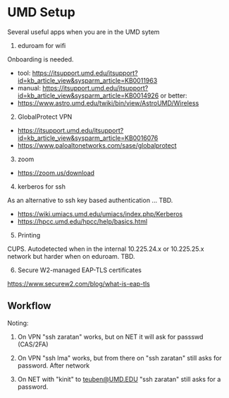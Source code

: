 #  UMD Setup

Several useful apps when you are in the UMD sytem

1. eduroam for wifi

Onboarding is needed.

* tool: https://itsupport.umd.edu/itsupport?id=kb_article_view&sysparm_article=KB0011963
* manual: https://itsupport.umd.edu/itsupport?id=kb_article_view&sysparm_article=KB0014926 or better:
* https://www.astro.umd.edu/twiki/bin/view/AstroUMD/Wireless

2. GlobalProtect VPN

* https://itsupport.umd.edu/itsupport?id=kb_article_view&sysparm_article=KB0016076
* https://www.paloaltonetworks.com/sase/globalprotect

3. zoom

* https://zoom.us/download

4. kerberos for ssh

As an alternative to ssh key based authentication ...  TBD.

* https://wiki.umiacs.umd.edu/umiacs/index.php/Kerberos
* https://hpcc.umd.edu/hpcc/help/basics.html

5. Printing

CUPS.  Autodetected when in the internal 10.225.24.x or 10.225.25.x network
but harder when on eduroam.   TBD.

6. Secure W2-managed EAP-TLS certificates

https://www.securew2.com/blog/what-is-eap-tls

## Workflow


Noting:

1. On VPN "ssh zaratan" works, but on NET it will ask for passswd (CAS/2FA)

2. On VPN "ssh lma" works, but from there on "ssh zaratan" still asks for password.
   After network 

3. On NET with "kinit" to teuben@UMD.EDU "ssh zaratan" still asks for a password.


